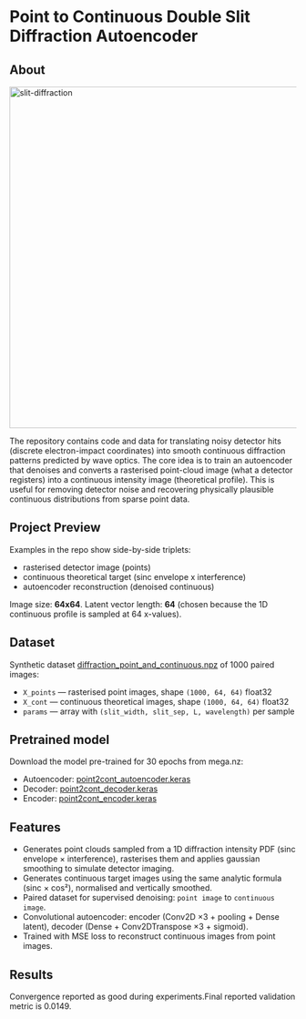 # Point to Continuous Double Slit Diffraction Autoencoder

## About
<img width="1200" height="600" alt="slit-diffraction" src="https://github.com/user-attachments/assets/d06b35a2-0763-4b8e-a1b8-7c26638e18ff" />

The repository contains code and data for translating noisy detector hits (discrete electron-impact coordinates) into smooth continuous diffraction patterns predicted by wave optics. The core idea is to train an autoencoder that denoises and converts a rasterised point-cloud image (what a detector registers) into a continuous intensity image (theoretical profile). This is useful for removing detector noise and recovering physically plausible continuous distributions from sparse point data.

## Project Preview
Examples in the repo show side-by-side triplets:
- rasterised detector image (points)
- continuous theoretical target (sinc envelope x interference)
- autoencoder reconstruction (denoised continuous)

Image size: **64x64**. Latent vector length: **64** (chosen because the 1D continuous profile is sampled at 64 x-values).

## Dataset
Synthetic dataset [diffraction_point_and_continuous.npz](https://mega.nz/file/GiIHWJzQ#W28fxXs3qhYMRPCLuO_TIpRsErOyaIGvcQAIiOw5kGA) of 1000 paired images:
- `X_points` — rasterised point images, shape `(1000, 64, 64)` float32
- `X_cont`   — continuous theoretical images, shape `(1000, 64, 64)` float32
- `params`   — array with `(slit_width, slit_sep, L, wavelength)` per sample

## Pretrained model
Download the model pre-trained for 30 epochs from mega.nz:
- Autoencoder: [point2cont_autoencoder.keras](https://mega.nz/file/HqJiWATa#18CDB5bWKksXElhRk0j95tGv50edUe6U0XgmOlrD0sM)
- Decoder: [point2cont_decoder.keras](https://mega.nz/file/G2oWwTCa#LHxMu1Ea4rxVix6tDLskCJrlQaI7DPZg8K6F-shmtxw)
- Encoder: [point2cont_encoder.keras](https://mega.nz/file/qvYVgBaJ#FlBJKU4xfEhYvYeuMNnTal5FOOC7bAwUqq7mc2O-No4)

## Features
- Generates point clouds sampled from a 1D diffraction intensity PDF (sinc envelope × interference), rasterises them and applies gaussian smoothing to simulate detector imaging.
- Generates continuous target images using the same analytic formula (sinc × cos²), normalised and vertically smoothed.
- Paired dataset for supervised denoising: `point image` to `continuous image`.
- Convolutional autoencoder: encoder (Conv2D ×3 + pooling + Dense latent), decoder (Dense + Conv2DTranspose ×3 + sigmoid).
- Trained with MSE loss to reconstruct continuous images from point images.

## Results

Convergence reported as good during experiments.Final reported validation metric is 0.0149.
